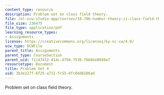 ```yaml
---
content_type: resource
description: Problem set on class field theory.
file: /ol-ocw-studio-app/courses/18-786-number-theory-ii-class-field-theory-spring-2016/3b3e227f6f25a731fc556fc0dd8286ad_MIT18_786S16_pset4.pdf
file_size: 236475
file_type: application/pdf
learning_resource_types:
- Assignments
license: https://creativecommons.org/licenses/by-nc-sa/4.0/
ocw_type: OCWFile
parent_title: Assignments
parent_type: CourseSection
parent_uid: f1147412-414c-d794-7536-7666be8049a7
resourcetype: Document
title: Problem Set 4
uid: 3b3e227f-6f25-a731-fc55-6fc0dd8286ad
---
```

Problem set on class field theory.